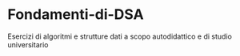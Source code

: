 # Fondamenti-di-DSA
Esercizi di algoritmi e strutture dati a scopo autodidattico e di studio universitario
